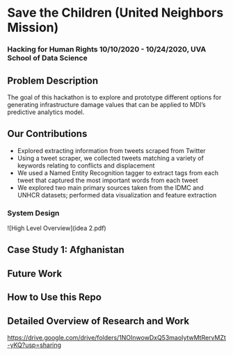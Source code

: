 # Save the Children (United Neighbors Mission) 
### Hacking for Human Rights 10/10/2020 - 10/24/2020, UVA School of Data Science 


## Problem Description
The goal of this hackathon is to explore and prototype different options for generating infrastructure damage values that can be applied to MDI’s predictive analytics model.

## Our Contributions
  - Explored extracting information from tweets scraped from Twitter
  - Using a tweet scraper, we collected tweets matching a variety of keywords relating to conflicts and displacement
  - We used a Named Entity Recognition tagger to extract tags from each tweet that captured the most important words from each tweet
  - We explored two main primary sources taken from the IDMC and UNHCR datasets; performed data visualization and feature extraction
### System Design
![High Level Overview](idea 2.pdf)
## Case Study 1: Afghanistan 
## Future Work

## How to Use this Repo

## Detailed Overview of Research and Work

https://drive.google.com/drive/folders/1NOInwowDxQ53maoIytwMtRervMZt-yKQ?usp=sharing 


